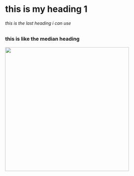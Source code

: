 # this is my heading 1
###### this is the last heading i can use 
### this is like the median heading 
<img src="https://images.unsplash.com/photo-1712004257253-90705c255214?q=80&w=1374&auto=format&fit=crop&ixlib=rb-4.0.3&ixid=M3wxMjA3fDB8MHxwaG90by1wYWdlfHx8fGVufDB8fHx8fA%3D%3D" width="400">
